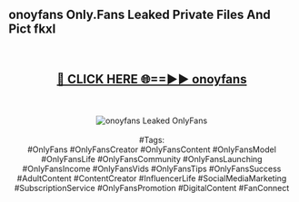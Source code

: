 <h2>onoyfans Only.Fans Leaked Private Files And Pict fkxl</h2>
<br>
<div align="center">
<h2><a href="https://mediafiles.top/onoyfans" rel="nofollow">🔴 CLICK HERE 🌐==►► onoyfans</a></h2>
<br>
<br>
<a href="https://mediafiles.top/onoyfans" rel="nofollow" data-target="animated-image.originalLink"><img src="https://i.ibb.co.com/WyWwxjT/player-gif2.gif" alt="onoyfans Leaked OnlyFans" style="max-width: 100%; display: inline-block;" data-target="animated-image.originalImage"></a>
<br><br>
#Tags:
<br>
#OnlyFans #OnlyFansCreator #OnlyFansContent #OnlyFansModel #OnlyFansLife #OnlyFansCommunity #OnlyFansLaunching #OnlyFansIncome #OnlyFansVids #OnlyFansTips #OnlyFansSuccess #AdultContent #ContentCreator #InfluencerLife #SocialMediaMarketing #SubscriptionService #OnlyFansPromotion #DigitalContent #FanConnect
</div>
<br>